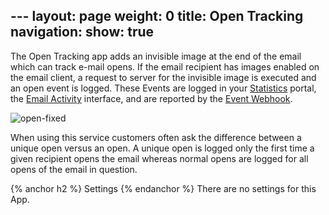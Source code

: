 --- layout: page weight: 0 title: Open Tracking navigation: show: true
---

The Open Tracking app adds an invisible image at the end of the email
which can track e-mail opens. If the email recipient has images enabled
on the email client, a request to server for the invisible image is
executed and an open event is logged. These Events are logged in your
[Statistics]({{root_url}}/Delivery_Metrics/) portal, the [Email
Activity]({{root_url}}/Delivery_Metrics/email_activity.html) interface,
and are reported by the [Event
Webhook]({{root_url}}/API_Reference/Webhooks/event.html).

![]({{root_url}}/images/open_tracking.png "open-fixed")

When using this service customers often ask the difference between a
unique open versus an open. A unique open is logged only the first time
a given recipient opens the email whereas normal opens are logged for
all opens of the email in question.

{% anchor h2 %} Settings {% endanchor %} There are no settings for this
App.

